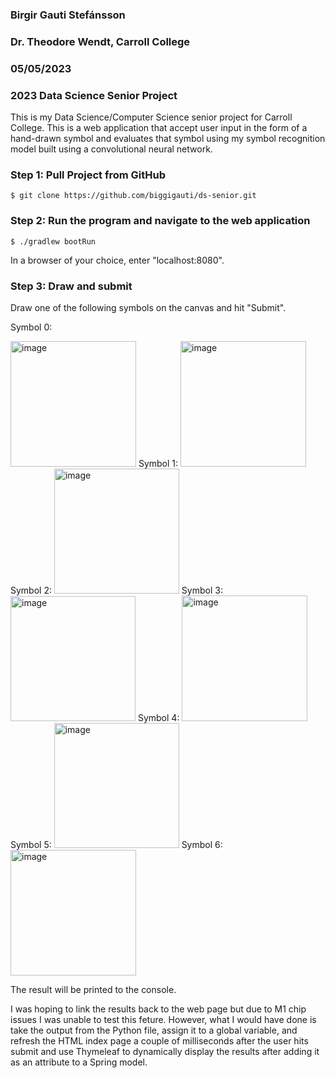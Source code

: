 ### Birgir Gauti Stefánsson
### Dr. Theodore Wendt, Carroll College
### 05/05/2023
### 2023 Data Science Senior Project

This is my Data Science/Computer Science senior project for Carroll College. This is a web application that accept user input in the form of a hand-drawn symbol and evaluates that symbol using my symbol recognition model built using a convolutional neural network.

### Step 1: Pull Project from GitHub

```terminal
$ git clone https://github.com/biggigauti/ds-senior.git
```

### Step 2: Run the program and navigate to the web application

```terminal
$ ./gradlew bootRun
```

In a browser of your choice, enter "localhost:8080".

### Step 3: Draw and submit

Draw one of the following symbols on the canvas and hit "Submit".

Symbol 0:

<img width="201" alt="image" src="https://user-images.githubusercontent.com/98067108/236564210-7323c905-a17c-4697-b1c4-5cc39c064bd0.png">
Symbol 1:
<img width="201" alt="image" src="https://user-images.githubusercontent.com/98067108/236564231-1d9972c1-a897-4099-bf18-73c3493f3d73.png">
Symbol 2:
<img width="200" alt="image" src="https://user-images.githubusercontent.com/98067108/236564255-cec27f67-7521-4a97-98c9-7507733bb84a.png">
Symbol 3:
<img width="200" alt="image" src="https://user-images.githubusercontent.com/98067108/236564262-db2d7177-f791-43bf-b16b-f5532dc5945c.png">
Symbol 4: 
<img width="201" alt="image" src="https://user-images.githubusercontent.com/98067108/236564271-7016ccae-a2cb-44ff-add7-f9b745383915.png">
Symbol 5:
<img width="200" alt="image" src="https://user-images.githubusercontent.com/98067108/236564287-ef98dbee-ef6d-42de-8330-37ec8295f131.png">
Symbol 6:
<img width="201" alt="image" src="https://user-images.githubusercontent.com/98067108/236564297-25881e58-5be3-433f-a577-5e6d3de1a814.png">


The result will be printed to the console.

I was hoping to link the results back to the web page but due to M1 chip issues I was unable to test this feture. However, what I would have done is take the output from the Python file, assign it to a global variable, and refresh the HTML index page a couple of milliseconds after the user hits submit and use Thymeleaf to dynamically display the results after adding it as an attribute to a Spring model.

